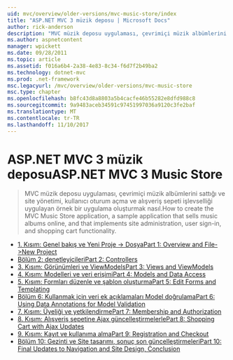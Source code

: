 ```yaml
---
uid: mvc/overview/older-versions/mvc-music-store/index
title: "ASP.NET MVC 3 müzik deposu | Microsoft Docs"
author: rick-anderson
description: "MVC müzik deposu uygulaması, çevrimiçi müzik albümlerini sattığı ve kullanıcı oturum açma, site yönetimi uygulayan örnek bir uygulama oluşturmak nasıl bir..."
ms.author: aspnetcontent
manager: wpickett
ms.date: 09/28/2011
ms.topic: article
ms.assetid: f016a6b4-2a38-4e83-8c34-f6d7f2b49ba2
ms.technology: dotnet-mvc
ms.prod: .net-framework
msc.legacyurl: /mvc/overview/older-versions/mvc-music-store
msc.type: chapter
ms.openlocfilehash: b8fc43d8a8803a5b4cacfe46b55282e8dfd988c8
ms.sourcegitcommit: 9a9483aceb34591c97451997036a9120c3fe2baf
ms.translationtype: MT
ms.contentlocale: tr-TR
ms.lasthandoff: 11/10/2017
---
```

<a name="aspnet-mvc-3-music-store"></a><span data-ttu-id="312b0-103">ASP.NET MVC 3 müzik deposu</span><span class="sxs-lookup"><span data-stu-id="312b0-103">ASP.NET MVC 3 Music Store</span></span>
====================
> <span data-ttu-id="312b0-104">MVC müzik deposu uygulaması, çevrimiçi müzik albümlerini sattığı ve site yönetimi, kullanıcı oturum açma ve alışveriş sepeti işlevselliği uygulayan örnek bir uygulama oluşturmak nasıl.</span><span class="sxs-lookup"><span data-stu-id="312b0-104">How to create the MVC Music Store application, a sample application that sells music albums online, and that implements site administration, user sign-in, and shopping cart functionality.</span></span>


- [<span data-ttu-id="312b0-105">1. Kısım: Genel bakış ve Yeni Proje -> Dosya</span><span class="sxs-lookup"><span data-stu-id="312b0-105">Part 1: Overview and File->New Project</span></span>](mvc-music-store-part-1.md)
- [<span data-ttu-id="312b0-106">Bölüm 2: denetleyicileri</span><span class="sxs-lookup"><span data-stu-id="312b0-106">Part 2: Controllers</span></span>](mvc-music-store-part-2.md)
- [<span data-ttu-id="312b0-107">3. Kısım: Görünümleri ve ViewModels</span><span class="sxs-lookup"><span data-stu-id="312b0-107">Part 3: Views and ViewModels</span></span>](mvc-music-store-part-3.md)
- [<span data-ttu-id="312b0-108">4. Kısım: Modelleri ve veri erişimi</span><span class="sxs-lookup"><span data-stu-id="312b0-108">Part 4: Models and Data Access</span></span>](mvc-music-store-part-4.md)
- [<span data-ttu-id="312b0-109">5. Kısım: Formları düzenle ve şablon oluşturma</span><span class="sxs-lookup"><span data-stu-id="312b0-109">Part 5: Edit Forms and Templating</span></span>](mvc-music-store-part-5.md)
- [<span data-ttu-id="312b0-110">Bölüm 6: Kullanmak için veri ek açıklamaları Model doğrulama</span><span class="sxs-lookup"><span data-stu-id="312b0-110">Part 6: Using Data Annotations for Model Validation</span></span>](mvc-music-store-part-6.md)
- [<span data-ttu-id="312b0-111">7. Kısım: Üyeliği ve yetkilendirme</span><span class="sxs-lookup"><span data-stu-id="312b0-111">Part 7: Membership and Authorization</span></span>](mvc-music-store-part-7.md)
- [<span data-ttu-id="312b0-112">8. Kısım: Alışveriş sepetine Ajax güncelleştirmelerle</span><span class="sxs-lookup"><span data-stu-id="312b0-112">Part 8: Shopping Cart with Ajax Updates</span></span>](mvc-music-store-part-8.md)
- [<span data-ttu-id="312b0-113">9. Kısım: Kayıt ve kullanıma alma</span><span class="sxs-lookup"><span data-stu-id="312b0-113">Part 9: Registration and Checkout</span></span>](mvc-music-store-part-9.md)
- [<span data-ttu-id="312b0-114">Bölüm 10: Gezinti ve Site tasarımı, sonuç son güncelleştirmeleri</span><span class="sxs-lookup"><span data-stu-id="312b0-114">Part 10: Final Updates to Navigation and Site Design, Conclusion</span></span>](mvc-music-store-part-10.md)
